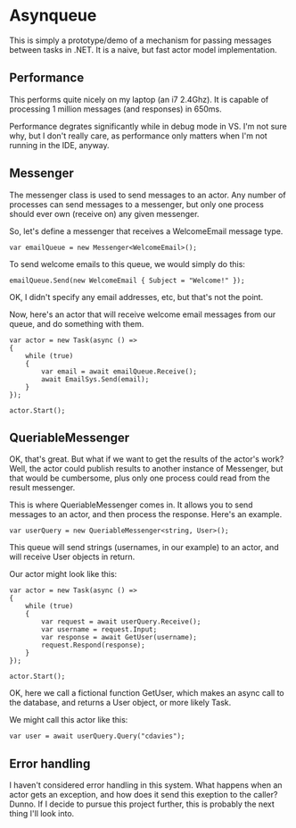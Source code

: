 # Asynqueue

This is simply a prototype/demo of a mechanism for passing messages between tasks in .NET. It is a naive, but fast actor model implementation.

## Performance
This performs quite nicely on my laptop (an i7 2.4Ghz). It is capable of processing 1 million messages (and responses) in 650ms.

Performance degrates significantly while in debug mode in VS. I'm not sure why, but I don't really care, as performance only matters when I'm not running in the IDE, anyway.

## Messenger
The messenger class is used to send messages to an actor. Any number of processes can send messages to a messenger, but only one process should ever own (receive on) any given messenger.

So, let's define a messenger that receives a WelcomeEmail message type.

    var emailQueue = new Messenger<WelcomeEmail>();

To send welcome emails to this queue, we would simply do this:

    emailQueue.Send(new WelcomeEmail { Subject = "Welcome!" });

OK, I didn't specify any email addresses, etc, but that's not the point.

Now, here's an actor that will receive welcome email messages from our queue, and do something with them.

    var actor = new Task(async () =>
    {
        while (true)
        {
            var email = await emailQueue.Receive();
            await EmailSys.Send(email);
        }
    });

    actor.Start();

## QueriableMessenger
OK, that's great. But what if we want to get the results of the actor's work? Well, the actor could publish results to another instance of Messenger, but that would be cumbersome, plus only one process could read from the result messenger.

This is where QueriableMessenger comes in. It allows you to send messages to an actor, and then process the response. Here's an example.

    var userQuery = new QueriableMessenger<string, User>();

This queue will send strings (usernames, in our example) to an actor, and will receive User objects in return.

Our actor might look like this:

    var actor = new Task(async () =>
    {
        while (true)
        {
            var request = await userQuery.Receive();
            var username = request.Input;
            var response = await GetUser(username);
            request.Respond(response);
        }
    });

    actor.Start();

OK, here we call a fictional function GetUser, which makes an async call to the database, and returns a User object, or more likely Task<User>.

We might call this actor like this:

    var user = await userQuery.Query("cdavies");

## Error handling
I haven't considered error handling in this system. What happens when an actor gets an exception, and how does it send this exeption to the caller? Dunno. If I decide to pursue this project further, this is probably the next thing I'll look into.